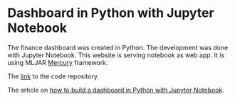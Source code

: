 # Dashboard in Python with Jupyter Notebook

The finance dashboard was created in Python. The development was done with Jupyter Notebook. This website is serving notebook as web app. It is using MLJAR <a href="https://github.com/mljar/mercury" target="_blank">Mercury</a> framework.

The <a href="https://github.com/super999christ/jupyter-dashboard" target="_blank">link</a> to the code repository.

The article on <a href="https://mljar.com/blog/dashboard-python-jupyter-notebook" target="_blank">how to build a dashboard in Python with Jupyter Notebook</a>.
